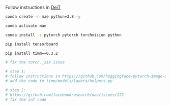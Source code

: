 
Follow instructions in [DeiT](https://github.com/facebookresearch/deit/blob/main/README_deit.md)

```bash
conda create -n mae python=3.8 -y

conda activate mae

conda install -c pytorch pytorch torchvision python

pip install tensorboard

pip install timm==0.3.2

# fix the torch._six issue

# step 1: 
# follow instructions in https://github.com/huggingface/pytorch-image-models/issues/420#issuecomment-776459842
# add the code to timm/models/layers/helpers.py

# step 2:
# https://github.com/facebookresearch/mae/issues/172
# fix the inf code

```